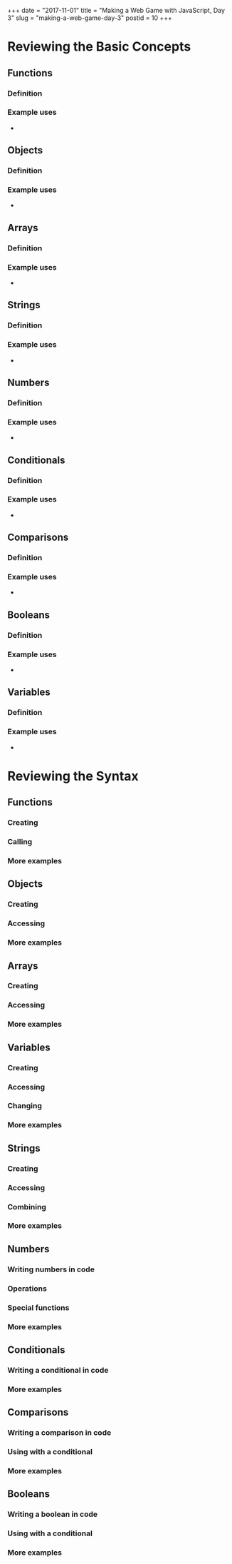 +++
date = "2017-11-01"
title = "Making a Web Game with JavaScript, Day 3"
slug = "making-a-web-game-day-3"
postid = 10
+++


# Reviewing the Basic Concepts

## Functions

### Definition

### Example uses

- 

## Objects

### Definition

### Example uses

- 

## Arrays

### Definition

### Example uses

- 

## Strings

### Definition

### Example uses

- 

## Numbers

### Definition

### Example uses

- 

## Conditionals

### Definition

### Example uses

- 

## Comparisons

### Definition

### Example uses

- 

## Booleans

### Definition

### Example uses

- 

## Variables

### Definition

### Example uses

- 


# Reviewing the Syntax

## Functions

### Creating
### Calling
### More examples

## Objects

### Creating
### Accessing
### More examples

## Arrays

### Creating
### Accessing
### More examples

## Variables

### Creating
### Accessing
### Changing
### More examples

## Strings

### Creating
### Accessing
### Combining
### More examples

## Numbers

### Writing numbers in code
### Operations
### Special functions
### More examples

## Conditionals

### Writing a conditional in code
### More examples

## Comparisons

### Writing a comparison in code
### Using with a conditional
### More examples

## Booleans

### Writing a boolean in code
### Using with a conditional
### More examples









